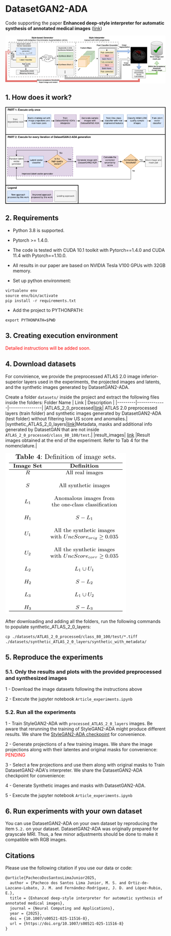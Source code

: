 # DatasetGAN2-ADA

Code supporting the paper **Enhanced deep-style interpreter for automatic synthesis of annotated medical images** ([link](http://dx.doi.org/10.1007/s00521-025-11516-8))

![alt text](images/DatasetGAN2-ADA_improvements.png)

## 1. How does it work?
![alt text](images/DatasetGAN2-ADA_diagram.png)

## 2. Requirements

- Python 3.8 is supported.

- Pytorch >= 1.4.0.

- The code is tested with CUDA 10.1 toolkit with Pytorch==1.4.0 and CUDA 11.4  with Pytorch==1.10.0.

- All results in our paper are based on NVIDIA Tesla V100 GPUs with 32GB memory. 

- Set up python environment:
```
virtualenv env
source env/bin/activate
pip install -r requirements.txt
```
- Add the project to PYTHONPATH:
```
export PYTHONPATH=$PWD
```


## 3. Creating execution environment
<span style="color:red">Detailed instructions will be added soon.</span>

## 4. Download datasets
For convinience, we provide the preprocessed ATLAS 2.0 image inferior-superior layers used in the experiments, the projected images and latents, and the synthetic images generated by DatasetGAN2-ADA.

Create a folder ``datasets/`` inside the project and extract the following files inside the folders:
 Folder Name  | Link | Description |
|---------|--------------|----------------|
|ATLAS_2_0_processed|[link](https://drive.google.com/file/d/1ycESBudCnKuFeL2w-k4q4Ezw9uA8WXjc/view?usp=sharing)| ATLAS 2.0 preprocessed layers (train folder) and synthetic images generated by DatasetGAN2-ADA (test folder) without filtering low US score and anomalies.|
|synthetic_ATLAS_2_0_layers|[link](https://drive.google.com/file/d/1AOdoqBogDpcz1mSEEW11sInOVByUURYx/view?usp=sharing)|Metadata, masks and additional info generated by DatasetGAN that are not inside `ATLAS_2_0_processed/class_80_100/test`.|
|result_images| [link](https://drive.google.com/file/d/1L-KJIhGb5s8XJR52PGpjVOzu2FH3EEZI/view?usp=sharing) |Result images obtained at the end of the experiment. Refer to Tab 4 for the nomenclature.|

![alt text](images/table_sets.png)

After downloading and adding all the folders, run the following commands to populate synthetic_ATLAS_2_0_layers:
```
cp ./datasets/ATLAS_2_0_processed/class_80_100/test/*.tiff ./datasets/synthetic_ATLAS_2_0_layers/synthetic_with_metadata/
```

## 5. Reproduce the experiments 

### 5.1. Only the results and plots with the provided preprocessed and synthesized images

1 - Download the image datasets following the instructions above

2 - Execute the jupyter notebook `Article_experiments.ipynb`

### 5.2. Run all the experiments

1 - Train StyleGAN2-ADA with `processed_ATLAS_2_0_layers` images. Be aware that rerunning the training of StyleGAN2-ADA might produce different results. We share the  [StyleGAN2-ADA checkpoint](https://drive.google.com/drive/folders/1tZXFdYIZ-sH-tkA8i8MLcf8bXs48lZpT?usp=sharing) for convenience.

2 - Generate projections of a few training images. We share the image projections along with their latentes and original masks for convenience: <span style="color:red">PENDING</span>

 <!--TODO: provide instructions to generate image projections-->

3 - Select a few projections and use them along with original masks to Train DatasetGAN2-ADA's interpreter. We share the DatasetGAN2-ADA checkpoint for convenience:

4 - Generate Synthetic images and masks with DatasetGAN2-ADA.

5 - Execute the jupyter notebook `Article_experiments.ipynb`

## 6. Run experiments with your own dataset

You can use DatasetGAN2-ADA on your own dataset by reproducing the item `5.2.` on your dataset. DatasetGAN2-ADA was originally prepared for grayscale MRI. Thus, a few minor adjustments should be done to make it compatible with RGB images.


## Citations

Please use the following citation if you use our data or code:

```
@article{PachecoDosSantosLimaJunior2025,
  author = {Pacheco dos Santos Lima Junior, M. S. and Ortiz-de-Lazcano-Lobato, J. M. and Fernández-Rodríguez, J. D. and López-Rubio, E.},
  title = {Enhanced deep-style interpreter for automatic synthesis of annotated medical images},
  journal = {Neural Computing and Applications},
  year = {2025},
  doi = {10.1007/s00521-025-11516-8},
  url = {https://doi.org/10.1007/s00521-025-11516-8}
}
```

